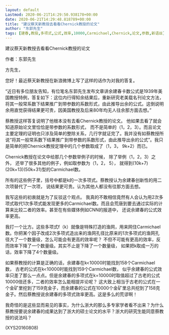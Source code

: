 ```yaml
---
layout: default
Lastmod: 2020-06-21T14:29:50.938178+00:00
date: 2020-06-21T14:29:48.818789+00:00
title: "建议蔡天新教授去看看Chernick教授的论文"
author: "东郭先生"
tags: [建春,教授,多项式,公式,效率,10000,Carmichael,Chernick,论文,参数,新语丝]
---
```


建议蔡天新教授去看看Chernick教授的论文

作者：东郭先生

方先生，

您好！最近蔡天新教授在新浪微博上写了这样的话作为对我的答复。

“近日有多位朋友告知，有位笔名东郭先生发布文章讲余建春卡数公式是1939年美国教授特例，答复如下：这位内行得知余结果后，重新研究老美载名刊论文方法，将其一般常系数下结果推广到带参数的系数形式，由此推导出余的公式。这倒说明余用直觉获得结果更可贵，因美国教授及后来80年均无人往余那方面去想。”

蔡教授这样答复说明了他根本没有去看Chernick教授的论文。 他如果去看了就会知道原始论文里恰恰是带参数的系数形式， 而不是简单的（1，2，3）。而且论文主要定理的证明也只涉及简单的整除关系，几行字就证完了。我并没有如蔡教授所说“将其一般常系数下结果推广到带参数的系数形式，由此推导出余的公式”。我只是简单的把Chernick教授定理中的几个参数取成了（1，3， 9k+2）而已。

Chernick教授在论文中给那几个参数举例子的时候， 除了举例（1，2，3）之外， 还举了很多其他的例子，例如取参数为（1，2， 5）， 就得到(10k+7)(20k+13)(50k+31)型的Carmichael数。

所有的这些例子里，括号中都是k的一次多项式。蔡教授认为余建春创新性的用二次项替代了一次项， 说结果更可贵。认为其他人都没有往那方面去想。

我写这些的初衷就是为了反驳这个观点。 我真的不敢相信竟然有人会认为用2次多项式取代1次多项式能发现更多的Carmichael数。而且会荒唐到要去通过实际的计算来比较二者的效率。甚至在有些媒体例如CNN的报道中， 还说余建春的公式效率更高。

我打一个比方。这些多项式f（k）就像是特殊打造的渔网，用来网住Carmichael数。你把某个因子改成2次多项式造出来的渔网孔径比原来的1次多项式的渔网孔径大了一个数量级，怎么可能会有更高的效率呢？ 不但不可能有更高的效率，反而效率下降了一个数量级。其实不止是下降了一个数量级， 如果把k取成一万的话，效率下降了4个数量级。

如果蔡教授的计算是正确的话，余建春在k<10000时能找到158个Carmichael数， 古老的公式在k<10000时能找到159个Carmichael数， 似乎余建春的公式效率只差了那么一点点。但是余建春的多项式在k=10000时取值超过了古老的公式10000倍还多，二者的效率怎么能相提并论呢？ 这大致上相当于古老的公式在一个金矿里挖到了159克金子，而余建春的公式在10000个金矿里总共挖到了158克金子。然后蔡教授说余建春的多项式效率更高。这是多么的荒谬啊！

我奇怪的是这些显而易见的事实，为什么浙大的那么多专家学者看不出来？为什么蔡教授要说余建春的成果达到了浙大的硕士论文的水平？浙大的研究生能同意蔡教授的说法吗？

(XYS20160808)

